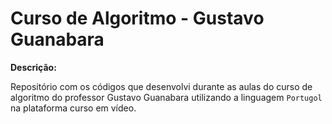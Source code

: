 # Curso de Algoritmo - Gustavo Guanabara

**Descrição:**

Repositório com os códigos que desenvolvi durante as aulas do curso de algoritmo do professor Gustavo Guanabara utilizando a linguagem ``Portugol`` na plataforma curso em vídeo.
